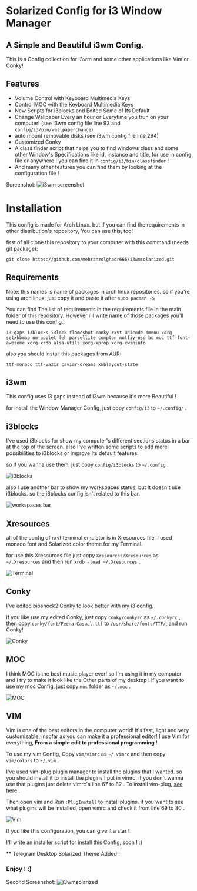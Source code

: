 # Solarized Config for i3 Window Manager
## A Simple and Beautiful i3wm Config.
This is a Config collection for i3wm and some other applications like Vim or Conky!

## Features
- Volume Control with Keyboard Multimedia Keys
- Control MOC with the Keyboard Multimedia Keys 
- New Scripts for i3blocks and Edited Some of Its Default
- Change Wallpaper Every an hour or Everytime you trun on your computer! (see i3wm config file line 93 and `config/i3/bin/wallpaperchange`)
- auto mount removable disks (see i3wm config file line 294)
- Customized Conky
- A class finder script that helps you to find windows class and some other Window's Specifications like id, instance and title, for use in config file or anywhere ! you can find it in `config/i3/bin/classfinder` !
- And many other features you can find them by looking at the configuration file ! 

Screenshot:
![i3wm screenshot](./images/screenshots/shot1.jpg)

# Installation
This config is made for Arch Linux. but if you can find the requirements in other distribution's repository, You can use this, too!

first of all clone this repository to your computer with this command (needs git package):

`git clone https://github.com/mehranzolghadr666/i3wmsolarized.git`

## Requirements

Note: this names is name of packages in arch linux repositories. so if you're using arch linux, just copy it and paste it after `sudo pacman -S`

You can find The list of requirements in the requirements file in the main folder of this repository. However i'll write name of those packages you'll need to use this config.:

`13-gaps i3blocks i3lock flameshot conky rxvt-unicode dmenu xorg-setxkbmap nm-applet feh parcellite compton notfiy-osd bc moc ttf-font-awesome xorg-xrdb alsa-utils xorg-xprop xorg-xwininfo`

also you should install this packages from AUR:

`ttf-monaco ttf-vazir caviar-dreams xkblayout-state`

## i3wm

This config uses i3 gaps instead of i3wm because it's more Beautiful !

for install the Window Manager Config, just copy `config/i3` to `~/.config/` . 

## i3blocks

I've used i3blocks for show my computer's different sections status in a bar at the top of the screen.
also I've written some scripts to add more possibilities to i3blocks or improve Its default features.

so if you wanna use them, just copy `config/i3blocks` to `~/.config` .

![i3blocks](./images/screenshots/i3blocks.jpg)

also I use another bar to show my workspaces status, but It doesn't use i3blocks. so the i3blocks config isn't related to this bar.

![workspaces bar](./images/screenshots/wsbar.jpg)

## Xresources
all of the config of rxvt terminal emulator is in Xresources file. I used monaco font and Solarized color theme for my Terminal. 

for use this Xresources file just copy `Xresources/Xresources` as `~/.Xresources` and then run `xrdb -load ~/.Xresources` . 

![Terminal](./images/screenshots/terminal.jpg)

## Conky
I've edited bioshock2 Conky to look better with my i3 config. 

if you like use my edited Conky, just copy `conky/conkyrc` as `~/.conkyrc` , then copy `conky/font/Feena-Casual.ttf` to `/usr/share/fonts/TTF/`, and run Conky!

![Conky](./images/screenshots/conky.jpg)

## MOC 
I think MOC is the best music player ever! so I'm using it in my computer and i try to make it look like the Other parts of my desktop ! 
if you want to use my moc Config, just copy `moc` folder as `~/.moc` .

![MOC](./images/screenshots/moc.jpg)

## VIM 
Vim is one of the best editors in the computer world! It's fast, light and very customizable, insofar as you can make it a professional editor!
I use Vim for everything, **From a simple edit to professional programming !**

To use my vim Config, Copy `vim/vimrc` as `~/.vimrc` and then copy `vim/colors` to `~/.vim` . 

I've used vim-plug plugin manager to install the plugins that I wanted. so you should install it to install the plugins I put in vimrc. if you don't wanna use that plugins just delete vimrc's line 67 to 82 . 
To install vim-plug, [see here](https://github.com/junegunn/vim-plug) .

Then open vim and Run `:PlugInstall` to install plugins. if you want to see what plugins will be installed, open vimrc and check it from line 69 to 80 . 

![Vim](./images/screenshots/vim.jpg)

If you like this configuration, you can give it a star ! 

I'll write an installer script for install this Config, soon ! :)


\*\* Telegram Desktop Solarized Theme Added ! 


### Enjoy ! :) 

Second Screenshot:
![i3wmsolarized](./images/screenshots/shot2.jpg)


